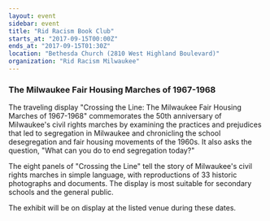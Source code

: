 ```yaml
---
layout: event
sidebar: event
title: "Rid Racism Book Club"
starts_at: "2017-09-15T00:00Z"
ends_at: "2017-09-15T01:30Z"
location: "Bethesda Church (2810 West Highland Boulevard)"
organization: "Rid Racism Milwaukee"
---
```


### The Milwaukee Fair Housing Marches of 1967-1968

The traveling display "Crossing the Line: The Milwaukee Fair Housing Marches of 1967-1968" commemorates the 50th anniversary of Milwaukee's civil rights marches by examining the practices and prejudices that led to segregation in Milwaukee and chronicling the school desegregation and fair housing movements of the 1960s. It also asks the question, "What can you do to end segregation today?"

The eight panels of "Crossing the Line" tell the story of Milwaukee's civil rights marches in simple language, with reproductions of 33 historic photographs and documents. The display is most suitable for secondary schools and the general public.

The exhibit will be on display at the listed venue during these dates.
